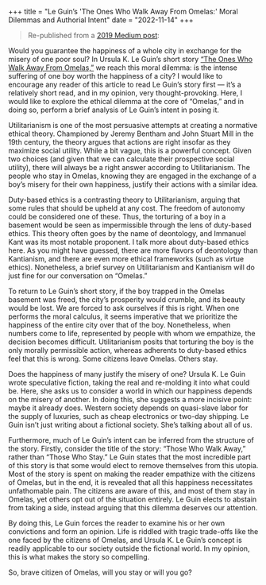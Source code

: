 +++
title = "Le Guin’s 'The Ones Who Walk Away From Omelas:' Moral Dilemmas and Authorial Intent"
date = "2022-11-14"
+++

> Re-published from a [2019 Medium post](https://medium.com/@austinatchley/understanding-the-ones-who-walk-away-from-omelas-unpacking-moral-dilemma-and-authorial-intent-341d145024ae):

Would you guarantee the happiness of a whole city in exchange for the misery of one poor soul? In Ursula K. Le Guin’s short story [“The Ones Who Walk Away From Omelas,”](https://www.cs.utexas.edu/~theshark/courses/cs349/assignments/leguin_omelas.pdf) we reach this moral dilemma: is the intense suffering of one boy worth the happiness of a city? I would like to encourage any reader of this article to read Le Guin’s story first — it’s a relatively short read, and in my opinion, very thought-provoking. Here, I would like to explore the ethical dilemma at the core of “Omelas,” and in doing so, perform a brief analysis of Le Guin’s intent in posing it.

Utilitarianism is one of the most persuasive attempts at creating a normative ethical theory. Championed by Jeremy Bentham and John Stuart Mill in the 19th century, the theory argues that actions are right insofar as they maximize social utility. While a bit vague, this is a powerful concept. Given two choices (and given that we can calculate their prospective social utility), there will always be a right answer according to Utilitarianism. The people who stay in Omelas, knowing they are engaged in the exchange of a boy’s misery for their own happiness, justify their actions with a similar idea.

Duty-based ethics is a contrasting theory to Utilitarianism, arguing that some rules that should be upheld at any cost. The freedom of autonomy could be considered one of these. Thus, the torturing of a boy in a basement would be seen as impermissible through the lens of duty-based ethics. This theory often goes by the name of deontology, and Immanuel Kant was its most notable proponent. I talk more about duty-based ethics here. As you might have guessed, there are more flavors of deontology than Kantianism, and there are even more ethical frameworks (such as virtue ethics). Nonetheless, a brief survey on Utilitarianism and Kantianism will do just fine for our conversation on “Omelas.”

To return to Le Guin’s short story, if the boy trapped in the Omelas basement was freed, the city’s prosperity would crumble, and its beauty would be lost. We are forced to ask ourselves if this is right. When one performs the moral calculus, it seems imperative that we prioritize the happiness of the entire city over that of the boy. Nonetheless, when numbers come to life, represented by people with whom we empathize, the decision becomes difficult. Utilitarianism posits that torturing the boy is the only morally permissible action, whereas adherents to duty-based ethics feel that this is wrong. Some citizens leave Omelas. Others stay.

Does the happiness of many justify the misery of one?
Ursula K. Le Guin wrote speculative fiction, taking the real and re-molding it into what could be. Here, she asks us to consider a world in which our happiness depends on the misery of another. In doing this, she suggests a more incisive point: maybe it already does. Western society depends on quasi-slave labor for the supply of luxuries, such as cheap electronics or two-day shipping. Le Guin isn’t just writing about a fictional society. She’s talking about all of us.

Furthermore, much of Le Guin’s intent can be inferred from the structure of the story. Firstly, consider the title of the story: “Those Who Walk Away,” rather than “Those Who Stay.” Le Guin states that the most incredible part of this story is that some would elect to remove themselves from this utopia. Most of the story is spent on making the reader empathize with the citizens of Omelas, but in the end, it is revealed that all this happiness necessitates unfathomable pain. The citizens are aware of this, and most of them stay in Omelas, yet others opt out of the situation entirely. Le Guin elects to abstain from taking a side, instead arguing that this dilemma deserves our attention.

By doing this, Le Guin forces the reader to examine his or her own convictions and form an opinion. Life is riddled with tragic trade-offs like the one faced by the citizens of Omelas, and Ursula K. Le Guin’s concept is readily applicable to our society outside the fictional world. In my opinion, this is what makes the story so compelling.

So, brave citizen of Omelas, will you stay or will you go?
